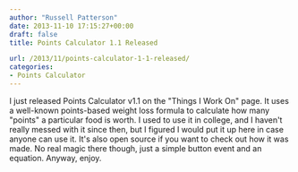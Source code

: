 ```yaml
---
author: "Russell Patterson"
date: 2013-11-10 17:15:27+00:00
draft: false
title: Points Calculator 1.1 Released

url: /2013/11/points-calculator-1-1-released/
categories:
- Points Calculator
---
```


I just released Points Calculator v1.1 on the "Things I Work On" page. It uses a well-known points-based weight loss formula to calculate how many "points" a particular food is worth. I used to use it in college, and I haven't really messed with it since then, but I figured I would put it up here in case anyone can use it. It's also open source if you want to check out how it was made. No real magic there though, just a simple button event and an equation. Anyway, enjoy.
